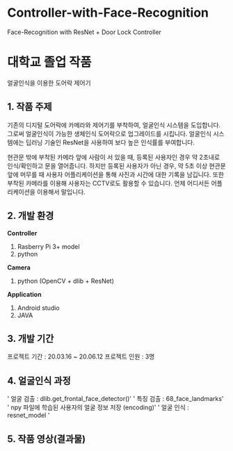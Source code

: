 # Controller-with-Face-Recognition
Face-Recognition with ResNet + Door Lock Controller

# 대학교 졸업 작품
 얼굴인식을 이용한 도어락 제어기
 
 
## 1. 작품 주제
 기존의 디지털 도어락에 카메라와 제어기를 부착하여, 얼굴인식 시스템을 도입합니다.
 그로써 얼굴인식이 가능한 생체인식 도어락으로 업그레이드를 시킵니다.
 얼굴인식 시스템에는 딥러닝 기술인 ResNet을 사용하여 보다 높은 인식률를 부여합니다.
 
 
 현관문 밖에 부착된 카메라 앞에 사람이 서 있을 때, 등록된 사용자인 경우 약 2초내로 인식/확인하고 문을 열어줍니다.
 하지만 등록된 사용자가 아닌 경우, 약 5초 이상 현관문 앞에 머무를 때 사용자 어플리케이션을 통해 사진과 시간에 대한 기록을 남깁니다.
 또한 부착된 카메라를 이용해 사용자는 CCTV로도 활용할 수 있습니다. 언제 어디서든 어플리케이션을 이용해서 말입니다.
 

## 2. 개발 환경
**Controller**
1. Rasberry Pi 3+ model
2. python
 
**Camera**
 1. python (OpenCV + dlib + ResNet)
 
**Application**
 1. Android studio
 2. JAVA
 
 
## 3. 개발 기간
 프로젝트 기간 : 20.03.16 ~ 20.06.12
 프로젝트 인원 : 3명
 
 
## 4. 얼굴인식 과정
 ' 얼굴 검출 : dlib.get_frontal_face_detector()'
  ' 특징 검출 : 68_face_landmarks'
 '  npy 파일에 학습된 사용자의 얼굴 정보 저장 (encoding)'
 '  얼굴 인식 : resnet_model '








## 5. 작품 영상(결과물)

